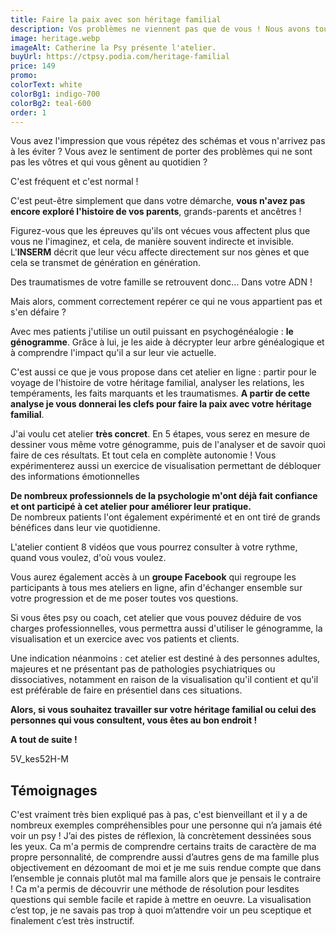 ```yaml
---
title: Faire la paix avec son héritage familial
description: Vos problèmes ne viennent pas que de vous ! Nous avons tous un héritage psychologique de notre famille et il est parfois encombrant. Ensemble, nous découvrirons ce qui ne vous appartient pas pour débloquer votre situation.
image: heritage.webp
imageAlt: Catherine la Psy présente l'atelier.
buyUrl: https://ctpsy.podia.com/heritage-familial
price: 149
promo: 
colorText: white
colorBg1: indigo-700
colorBg2: teal-600
order: 1
---
```


<display-text display="frame">
Vous avez l'impression que vous répétez des schémas et vous n'arrivez pas à les éviter ?   
Vous avez le sentiment de porter des problèmes qui ne sont pas les vôtres et qui vous gênent au quotidien ?
</display-text>

<display-text>C'est fréquent et c'est normal !</display-text>

C'est peut-être simplement que dans votre démarche, **vous n'avez pas encore exploré l'histoire de vos parents**, grands-parents et ancêtres !

Figurez-vous que les épreuves qu'ils ont vécues vous affectent plus que vous ne l'imaginez, et cela, de manière souvent indirecte et invisible. L'**INSERM** décrit que leur vécu affecte directement sur nos gènes et que cela se transmet de génération en génération. 

<display-text>
Des traumatismes de votre famille se retrouvent donc... Dans votre ADN !
</display-text>

Mais alors, comment correctement repérer ce qui ne vous appartient pas et s'en défaire ?

Avec mes patients j'utilise un outil puissant en psychogénéalogie : **le génogramme**. Grâce à lui, je les aide à décrypter leur arbre généalogique et à comprendre l'impact qu'il a sur leur vie actuelle.

C'est aussi ce que je vous propose dans cet atelier en ligne : partir pour le voyage de l'histoire de votre héritage familial, analyser les relations, les tempéraments, les faits marquants et les traumatismes. **A partir de cette analyse je vous donnerai les clefs pour faire la paix avec votre héritage familial**.

J'ai voulu cet atelier **très concret**. En 5 étapes, vous serez en mesure de dessiner vous même votre génogramme, puis de l'analyser et de savoir quoi faire de ces résultats. Et tout cela en complète autonomie !
Vous expérimenterez aussi un exercice de visualisation permettant de débloquer des informations émotionnelles

**De nombreux professionnels de la psychologie m'ont déjà fait confiance et ont participé à cet atelier pour améliorer leur pratique.**  
De nombreux patients l'ont également expérimenté et en ont tiré de grands bénéfices dans leur vie quotidienne.

<display-text>L'atelier contient 8 vidéos que vous pourrez consulter à votre rythme, quand vous voulez, d'où vous voulez.</display-text>

Vous aurez également accès à un **groupe Facebook** qui regroupe les participants à tous mes ateliers en ligne, afin d'échanger ensemble sur votre progression et de me poser toutes vos questions.

Si vous êtes psy ou coach, cet atelier que vous pouvez déduire de vos charges professionnelles, vous permettra aussi d'utiliser le génogramme, la visualisation et un exercice avec vos patients et clients.

Une indication néanmoins : cet atelier est destiné à des personnes adultes, majeures et ne présentant pas de pathologies psychiatriques ou dissociatives, notamment en raison de la visualisation qu'il contient et qu'il est préférable de faire en présentiel dans ces situations.

**Alors, si vous souhaitez travailler sur votre héritage familial ou celui des personnes qui vous consultent, vous êtes au bon endroit !**

**A tout de suite !**

<embed-youtube>5V_kes52H-M</embed-youtube>

## Témoignages

<testimonials>
<testimonial author="Sonia" image="woman1">
  C'est vraiment très bien expliqué pas à pas, c'est bienveillant et il y a de nombreux exemples compréhensibles pour une personne qui n’a jamais été voir un psy ! J’ai des pistes de réflexion, là concrètement dessinées sous les yeux.
</testimonial>

<testimonial author="Anne-Lise" image="woman2">
Ca m'a permis de comprendre certains traits de caractère de ma propre personnalité, de comprendre aussi d’autres gens de ma famille plus objectivement en dézoomant de moi et je me suis rendue compte que dans l’ensemble je connais plutôt mal ma famille alors que je pensais le contraire !
</testimonial>

<testimonial author="Cédric" image="man1">
Ca m'a permis de découvrir une méthode de résolution pour lesdites questions qui semble facile et rapide à mettre en oeuvre.
</testimonial>

<testimonial author="Clément" image="man2">
La visualisation c’est top, je ne savais pas trop à quoi m’attendre voir un peu sceptique et finalement c’est très instructif.
</testimonial>
</testimonials>



